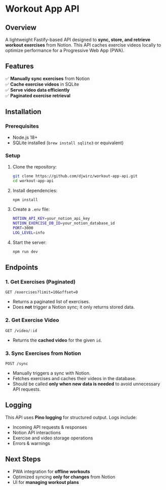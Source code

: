 # Workout App API

## Overview

A lightweight Fastify-based API designed to **sync, store, and retrieve workout exercises** from Notion. This API caches exercise videos locally to optimize performance for a Progressive Web App (PWA).

## Features

✅ **Manually sync exercises** from Notion  
✅ **Cache exercise videos** in SQLite  
✅ **Serve video data efficiently**  
✅ **Paginated exercise retrieval**

## Installation

### Prerequisites

- Node.js 18+
- SQLite installed (`brew install sqlite3` or equivalent)

### Setup

1. Clone the repository:

   ```sh
   git clone https://github.com/djwirz/workout-app-api.git
   cd workout-app-api
   ```

2. Install dependencies:

   ```sh
   npm install
   ```

3. Create a `.env` file:

   ```sh
   NOTION_API_KEY=your_notion_api_key
   NOTION_EXERCISE_DB_ID=your_notion_database_id
   PORT=3000
   LOG_LEVEL=info
   ```

4. Start the server:
   ```sh
   npm run dev
   ```

## Endpoints

### **1. Get Exercises (Paginated)**

```
GET /exercises?limit=10&offset=0
```

- Returns a paginated list of exercises.
- Does **not** trigger a Notion sync; it only returns stored data.

### **2. Get Exercise Video**

```
GET /video/:id
```

- Returns the **cached video** for the given `id`.

### **3. Sync Exercises from Notion**

```
POST /sync
```

- Manually triggers a sync with Notion.
- Fetches exercises and caches their videos in the database.
- Should be called **only when new data is needed** to avoid unnecessary API requests.

## Logging

This API uses **Pino logging** for structured output. Logs include:

- Incoming API requests & responses
- Notion API interactions
- Exercise and video storage operations
- Errors & warnings

## Next Steps

- PWA integration for **offline workouts**
- Optimized syncing **only for changes** from Notion
- UI for **managing workout plans**

